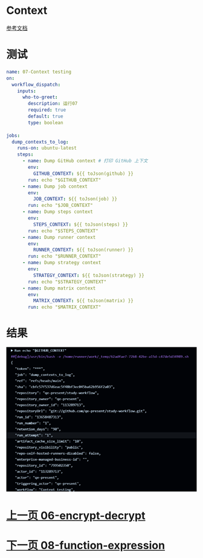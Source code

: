 # Context
[参考文档](https://docs.github.com/en/actions/writing-workflows/choosing-what-your-workflow-does/accessing-contextual-information-about-workflow-runs)
# 测试
```yaml
name: 07-Context testing
on:
  workflow_dispatch:
    inputs:
      who-to-greet:
        description: 运行07
        required: true
        default: true
        type: boolean

jobs:
  dump_contexts_to_log:
    runs-on: ubuntu-latest
    steps:
      - name: Dump GitHub context # 打印 GitHub 上下文
        env:
          GITHUB_CONTEXT: ${{ toJson(github) }}
        run: echo "$GITHUB_CONTEXT"
      - name: Dump job context
        env:
          JOB_CONTEXT: ${{ toJson(job) }}
        run: echo "$JOB_CONTEXT"
      - name: Dump steps context
        env:
          STEPS_CONTEXT: ${{ toJson(steps) }}
        run: echo "$STEPS_CONTEXT"
      - name: Dump runner context
        env:
          RUNNER_CONTEXT: ${{ toJson(runner) }}
        run: echo "$RUNNER_CONTEXT"
      - name: Dump strategy context
        env:
          STRATEGY_CONTEXT: ${{ toJson(strategy) }}
        run: echo "$STRATEGY_CONTEXT"
      - name: Dump matrix context
        env:
          MATRIX_CONTEXT: ${{ toJson(matrix) }}
        run: echo "$MATRIX_CONTEXT"

```
# 结果
![img.png](img.png)
# [上一页 06-encrypt-decrypt](../06-encrypt-decrypt/06.md)
# [下一页 08-function-expression](../08-function-expression/08.md)
